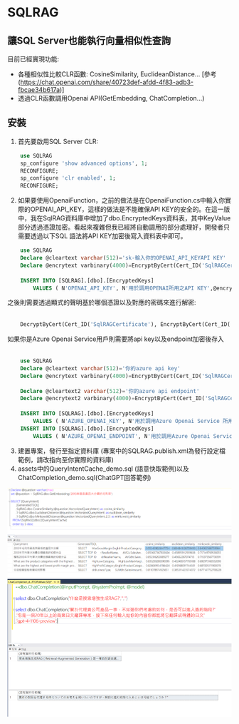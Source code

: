 # SQLRAG
## 讓SQL Server也能執行向量相似性查詢

目前已經實現功能:  
- 各種相似性比較CLR函數: CosineSimilarity, EuclideanDistance...  [參考 (https://chat.openai.com/share/40723def-afdd-4f83-adb3-fbcae34b617a)]
- 透過CLR函數調用Openai API(GetEmbedding, ChatCompletion...) 


## 安裝
1. 首先要啟用SQL Server CLR:   
```sql
	use SQLRAG
	sp_configure 'show advanced options', 1;  
	RECONFIGURE;  
	sp_configure 'clr enabled', 1;  
	RECONFIGURE;  
```

2. 如果要使用OpenaiFunction，之前的做法是在OpenaiFunction.cs中輸入你實際的OPENAI_API_KEY，這樣的做法是不能確保API KEY的安全的。在這一版中，我在SqlRAG資料庫中增加了dbo.EncryptedKeys資料表，其中KeyValue部分透過憑證加密。看起來複雜但我已經將自動調用的部分處理好，開發者只需要透過以下SQL 語法將API KEY加密後寫入資料表中即可。  
```sql
	use SQLRAG
	Declare @cleartext varchar(512)='sk-輸入你的OPENAI_API_KEYAPI KEY'
	Declare @encrytext varbinary(4000)=EncryptByCert(Cert_ID('SqlRAGCertificate'), @cleartext) 

	INSERT INTO [SQLRAG].[dbo].[EncryptedKeys] 
    	VALUES ( N'OPENAI_API_KEY', N'用於調用OPENAI所用之API KEY',@encrytext );  
```
之後則需要透過顯式的聲明基於哪個憑證以及對應的密碼來進行解密:
```sql

    DecryptByCert(Cert_ID('SqlRAGCertificate'), EncryptByCert(Cert_ID('SqlRAGCertificate'), @cleartext) ,'P@ssw0rd')

```

如果你是Azure Openai Service用戶則需要將api key以及endpoint加密後存入
```sql

	use SQLRAG
	Declare @cleartext varchar(512)='你的azure api key'
	Declare @encrytext varbinary(4000)=EncryptByCert(Cert_ID('SqlRAGCertificate'), @cleartext) 

	Declare @cleartext2 varchar(512)='你的azure api endpoint'
	Declare @encrytext2 varbinary(4000)=EncryptByCert(Cert_ID('SqlRAGCertificate'), @cleartext2) 

	INSERT INTO [SQLRAG].[dbo].[EncryptedKeys] 
    	VALUES ( N'AZURE_OPENAI_KEY', N'用於調用Azure Openai Service 所用之API KEY',@encrytext );  
	INSERT INTO [SQLRAG].[dbo].[EncryptedKeys] 
    	VALUES ( N'AZURE_OPENAI_ENDPOINT', N'用於調用Azure Openai Service 所用之endpoint',@encrytext2 );  

```



3. 建置專案，發行至指定資料庫 (專案中的SQLRAG.publish.xml為發行設定檔範例，請改指向至你實際的資料庫)   
4. assets中的QueryIntentCache_demo.sql (語意快取範例)以及ChatCompletion_demo.sql(ChatGPT回答範例)   

![ChatCompletion](assets/QueryCache.png)
![ChatCompletion](assets/ChatCompletion.png)


